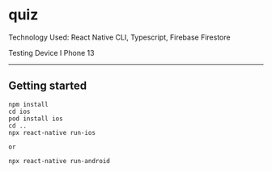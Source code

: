 # quiz

Technology Used: 
React Native CLI, Typescript, Firebase Firestore

Testing Device
I Phone 13

-----------------------
## Getting started

```
npm install
cd ios
pod install ios
cd ..
npx react-native run-ios

or

npx react-native run-android
```
